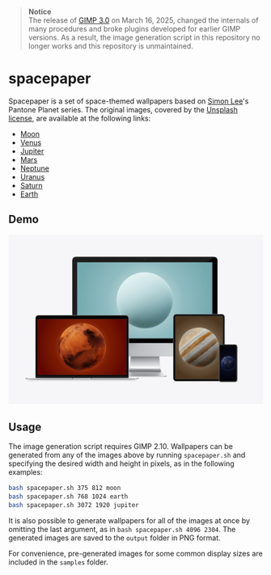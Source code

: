 > **Notice**  
> The release of [GIMP 3.0](https://www.gimp.org/news/2025/03/16/gimp-3-0-released/) on March 16, 2025, changed the internals of many procedures and broke plugins developed for earlier GIMP versions. As a result, the image generation script in this repository no longer works and this repository is unmaintained.

# spacepaper

Spacepaper is a set of space-themed wallpapers based on [Simon Lee](https://unsplash.com/@simonppt)'s Pantone Planet series. The original images, covered by the [Unsplash license](https://unsplash.com/license), are available at the following links:

- [Moon](https://unsplash.com/photos/a-black-and-white-photo-of-the-moon-m0p-ALuA1ok)
- [Venus](https://unsplash.com/photos/a-piece-of-paper-with-a-picture-of-a-planet-on-it-O3oIMSvv6O8)
- [Jupiter](https://unsplash.com/photos/a-picture-of-a-planet-with-the-name-jupiter-on-it-_B7LjqNXu5Q)
- [Mars](https://unsplash.com/photos/a-close-up-of-a-picture-of-a-mars-planet-hrOXaenH640)
- [Neptune](https://unsplash.com/photos/a-picture-of-a-blue-object-on-a-blue-background-MzZ4WW3IT_U)
- [Uranus](https://unsplash.com/photos/a-picture-of-a-round-object-with-the-name-uranus-on-it-A6OTC1-Ok-A)
- [Saturn](https://unsplash.com/photos/a-saturn-planet-with-the-name-saturn-on-it-z1vpjHAq1o8)
- [Earth](https://unsplash.com/photos/a-picture-of-the-earth-taken-from-space-eGALMCJ_Cvk)

## Demo

![](https://github.com/piazzai/spacepaper/blob/master/demo.gif)

## Usage

The image generation script requires GIMP 2.10. Wallpapers can be generated from any of the images above by running `spacepaper.sh` and specifying the desired width and height in pixels, as in the following examples:

```bash
bash spacepaper.sh 375 812 moon
bash spacepaper.sh 768 1024 earth
bash spacepaper.sh 3072 1920 jupiter
```

It is also possible to generate wallpapers for all of the images at once by omitting the last argument, as in `bash spacepaper.sh 4096 2304`. The generated images are saved to the `output` folder in PNG format.

For convenience, pre-generated images for some common display sizes are included in the `samples` folder.
